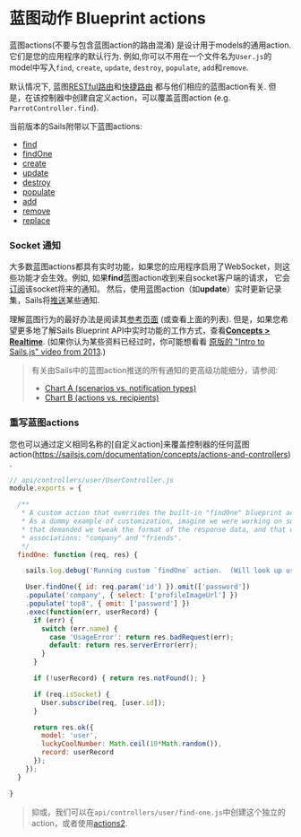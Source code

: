 # 蓝图动作 Blueprint actions

蓝图actions(不要与包含蓝图action的路由混淆) 是设计用于models的通用action.它们是您的应用程序的默认行为. 例如,你可以不用在一个文件名为`User.js`的model中写入`find`, `create`, `update`, `destroy`, `populate`, `add`和`remove`.

默认情况下, 蓝图[RESTful路由](https://sailsjs.com/documentation/concepts/blueprints/blueprint-routes#?restful-routes)和[快捷路由](https://sailsjs.com/documentation/concepts/blueprints/blueprint-routes#?shortcut-routes) 都与他们相应的蓝图action有关. 但是，在该控制器中创建自定义action，可以覆盖蓝图action (e.g. `ParrotController.find`).

当前版本的Sails附带以下蓝图actions:

+ [find](https://sailsjs.com/documentation/reference/blueprint-api/find-where)
+ [findOne](https://sailsjs.com/documentation/reference/blueprint-api/find-one)
+ [create](https://sailsjs.com/documentation/reference/blueprint-api/create)
+ [update](https://sailsjs.com/documentation/reference/blueprint-api/update)
+ [destroy](https://sailsjs.com/documentation/reference/blueprint-api/destroy)
+ [populate](https://sailsjs.com/documentation/reference/blueprint-api/populate)
+ [add](https://sailsjs.com/documentation/reference/blueprint-api/add-to)
+ [remove](https://sailsjs.com/documentation/reference/blueprint-api/remove-from)
+ [replace](https://sailsjs.com/documentation/reference/blueprint-api/replace)

### Socket 通知

大多数蓝图actions都具有实时功能，如果您的应用程序启用了WebSocket，则这些功能才会生效。例如, 如果**find**蓝图action收到来自socket客户端的请求， 它会[订阅](https://sailsjs.com/documentation/reference/web-sockets/resourceful-pub-sub/subscribe)该socket将来的通知。 然后，使用蓝图action（如**update**）实时更新记录集，Sails将[推送](https://sailsjs.com/documentation/reference/web-sockets/resourceful-pub-sub/publish)某些通知.

理解蓝图行为的最好办法是阅读其[参考页面](https://sailsjs.com/documentation/reference/blueprint-api) (或查看上面的列表). 但是，如果您希望更多地了解Sails Blueprint API中实时功能的工作方式，查看[**Concepts > Realtime**](https://sailsjs.com/documentation/concepts/realtime).  (如果你认为某些资料已经过时，你可能想看看 [原版的 "Intro to Sails.js" video from 2013](https://www.youtube.com/watch?v=GK-tFvpIR7c).)

> 有关由Sails中的蓝图action推送的所有通知的更高级功能细分，请参阅:
> + [Chart A (scenarios vs. notification types)](https://docs.google.com/spreadsheets/d/10FV9plyHR4gE9xIomIZlF-YS1S54oHEdvH8ZmTC1Fnc/edit#gid=0)
> + [Chart B (actions vs. recipients)](https://docs.google.com/spreadsheets/d/1B6i8aOoLNLtxJ4aeiA8GQ2lUQSvLOrP89RSLr7IAImw/edit#gid=0)

### 重写蓝图actions

您也可以通过定义相同名称的[自定义action]来覆盖控制器的任何蓝图action(https://sailsjs.com/documentation/concepts/actions-and-controllers) .

```javascript
// api/controllers/user/UserController.js
module.exports = {

  /**
   * A custom action that overrides the built-in "findOne" blueprint action.
   * As a dummy example of customization, imagine we were working on something in our app
   * that demanded we tweak the format of the response data, and that we only populate two
   * associations: "company" and "friends".
   */
  findOne: function (req, res) {

    sails.log.debug('Running custom `findOne` action.  (Will look up user #'+req.param(\'id\')...');

    User.findOne({ id: req.param('id') }).omit(['password'])
    .populate('company', { select: ['profileImageUrl'] })
    .populate('top8', { omit: ['password'] })
    .exec(function(err, userRecord) {
      if (err) {
        switch (err.name) {
          case 'UsageError': return res.badRequest(err);
          default: return res.serverError(err);
        }
      }

      if (!userRecord) { return res.notFound(); }

      if (req.isSocket) {
        User.subscribe(req, [user.id]);
      }

      return res.ok({
        model: 'user',
        luckyCoolNumber: Math.ceil(10*Math.random()),
        record: userRecord
      });
    });
  }

}
```

> 抑或，我们可以在`api/controllers/user/find-one.js`中创建这个独立的action，或者使用[actions2](https://sailsjs.com/documentation/concepts/actions-and-controllers#?actions-2).

<docmeta name="displayName" value="Blueprint actions">
